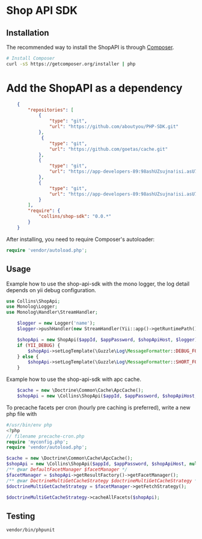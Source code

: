 # Shop API SDK

## Installation

The recommended way to install the ShopAPI is through [Composer](http://getcomposer.org).

```bash
# Install Composer
curl -sS https://getcomposer.org/installer | php
```

# Add the ShopAPI as a dependency

```json
    {
        "repositories": [
            {
                "type": "git",
                "url": "https://github.com/aboutyou/PHP-SDK.git"
            },
             {
                "type": "git",
                "url": "https://github.com/goetas/cache.git"
            },
            {
                "type": "git",
                "url": "https://app-developers-89:98ashUZsujna!isi.asU7@antevorte.codebasehq.com/public-sdks-2/php-auth-sdk.git"
            },
            {
                "type": "git",
                "url": "https://app-developers-89:98ashUZsujna!isi.asU7@antevorte.codebasehq.com/public-sdks-2/php-jws.git"
            }
        ],
        "require": {
            "collins/shop-sdk": "0.0.*"
        }
    }
```
After installing, you need to require Composer's autoloader:

```php
require 'vendor/autoload.php';
```

## Usage

Example how to use the shop-api-sdk with the mono logger, the log detail depends on yii debug configuration.

```php
use Collins\ShopApi;
use Monolog\Logger;
use Monolog\Handler\StreamHandler;

    $logger = new Logger('name');
    $logger->pushHandler(new StreamHandler(Yii::app()->getRuntimePath(). '/mono.log', Logger::DEBUG));

    $shopApi = new ShopApi($appId, $appPassword, $shopApiHost, $logger);
    if (YII_DEBUG) {
        $shopApi->setLogTemplate(\Guzzle\Log\MessageFormatter::DEBUG_FORMAT);
    } else {
        $shopApi->setLogTemplate(\Guzzle\Log\MessageFormatter::SHORT_FORMAT);
    }
```

Example how to use the shop-api-sdk with apc cache.

```php
    $cache = new \Doctrine\Common\Cache\ApcCache();
    $shopApi = new \Collins\ShopApi($appId, $appPassword, $shopApiHost, null, null, $cache);
```

To precache facets per cron (hourly pre caching is preferred), write a new php file with

```php
#/usr/bin/env php
<?php
// filename precache-cron.php
require 'myconfig.php';
require 'vendor/autoload.php';

$cache = new \Doctrine\Common\Cache\ApcCache();
$shopApi = new \Collins\ShopApi($appId, $appPassword, $shopApiHost, null, null, $cache);
/** @var DefaultFacetManager $facetManager */
$facetManager = $shopApi->getResultFactory()->getFacetManager();
/** @var DoctrineMultiGetCacheStrategy $doctrineMultiGetCacheStrategy */
$doctrineMultiGetCacheStrategy = $facetManager->getFetchStrategy();

$doctrineMultiGetCacheStrategy->cacheAllFacets($shopApi);
```

## Testing
```bash
vendor/bin/phpunit
```
